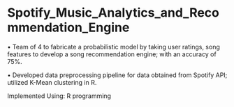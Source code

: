 # Spotify_Music_Analytics_and_Recommendation_Engine

• Team of 4 to fabricate a probabilistic model by taking user ratings, song features to develop a song recommendation engine; with an accuracy of 75%.

• Developed data preprocessing pipeline for data obtained from Spotify API; utilized K-Mean clustering in R.

Implemented Using: R programming


